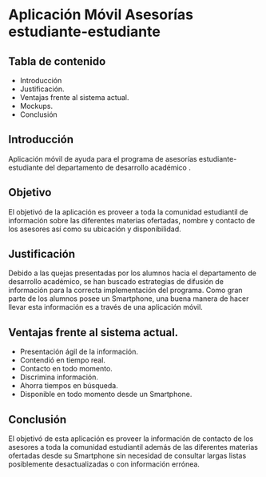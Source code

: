 # Aplicación Móvil Asesorías estudiante-estudiante

 


## Tabla de contenido

 - Introducción 
 - Justificación. 
 - Ventajas frente al sistema actual.
 - Mockups.
 - Conclusión


 
## Introducción

Aplicación móvil de ayuda para el programa de asesorías estudiante-estudiante del departamento de desarrollo académico .

## Objetivo

El objetivó de la aplicación es proveer a toda la comunidad estudiantil de información sobre las diferentes materias ofertadas, nombre y contacto de los asesores así como su ubicación y disponibilidad.

## Justificación

Debido a las quejas presentadas por los alumnos hacia el departamento de desarrollo académico, se han buscado estrategias de difusión de información para la correcta implementación del programa. Como gran parte de los alumnos posee un Smartphone, una buena manera de hacer llevar esta información es a través de una aplicación móvil.

## Ventajas frente al sistema actual.

 - Presentación ágil de la información. 
 - Contendió en tiempo real.
 - Contacto en todo momento.
 - Discrimina información. 
 - Ahorra tiempos en búsqueda. 
 - Disponible en todo momento desde un Smartphone.

## Conclusión	

El objetivó de esta aplicación es proveer la información de contacto de los asesores a toda la comunidad estudiantil además de las diferentes materias ofertadas desde su Smartphone sin necesidad de consultar largas listas posiblemente desactualizadas o con información errónea.
